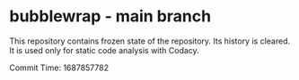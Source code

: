 # bubblewrap - main branch

This repository contains frozen state of the repository.
Its history is cleared. It is used only for static code
analysis with Codacy.

Commit Time: 1687857782